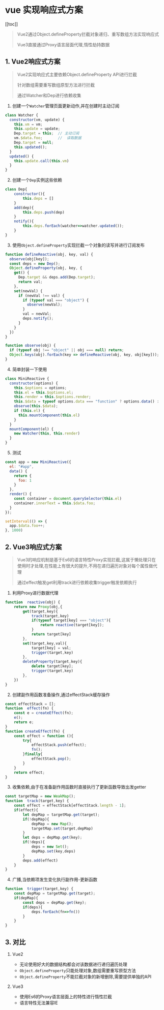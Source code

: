 # vue 实现响应式方案

[[toc]]
> Vue2通过Object.defineProperty拦截对象递归、重写数组方法实现响应式
>
> Vue3直接通过Proxy语言层面代理,惰性劫持数据

## 1. Vue2响应式方案

> Vue2实现响应式主要依赖Object.defineProperty API进行拦截
>
> 针对数组需要重写数组原型方法进行拦截
>
> 通过Watcher和Dep进行依赖收集

1. 创建一个`Watcher`管理页面更新动作,并在创建时主动订阅

```js
class Watcher {
  constructor(vm, update) {
    this.vm = vm;
    this.update = update;
    Dep.target = this;	// 主动订阅
    vm.$data.foo;		// 	读取数据
    Dep.target = null;
    this.updated();
  }
  updated() {
    this.update.call(this.vm)
  }
}

```

2. 创建一个`Dep`实例这些依赖

```js
class Dep{
	constructor(){
		this.deps = []
	}
	add(dep){
		this.deps.push(dep)
	}
	notify(){
		this.deps.forEach(watcher=>watcher.updated());
	}
}

```

3. 使用`Object.defineProperty`实现拦截一个对象的读写并进行订阅发布

```js
function defineReactive(obj, key, val) {
  observe(obj[key]);
  const deps = new Dep();
  Object.defineProperty(obj, key, {
    get() {
      Dep.target && deps.add(Dep.target);
      return val;
    },
    set(newVal) {
      if (newVal !== val) {
        if (typeof val === "object") {
          observe(newVal);
        }
        val = newVal;
        deps.notify();
      }
    }
  })
}

function observe(obj) {
  if (typeof obj !== "object" || obj === null) return;
  Object.keys(obj).forEach(key => defineReactive(obj, key, obj[key]));
}
```

4. 简单封装一下使用

```js
class MiniReactive {
  constructor(options) {
    this.$options = options;
    this.el = this.$options.el;
    this.render = this.$options.render;
    this.$data = typeof options.data === "function" ? options.data() : options.data;
    observe(this.$data);
    if (this.el) {
      this.mountComponent(this.el)
    }
  }
  mountComponent(el) {
    new Watcher(this, this.render)
  }
}
```

5. 测试

```js
const app = new MiniReactive({
  el: "#app",
  data() {
    return {
      foo: 1
    }
  },
  render() {
    const container = document.querySelector(this.el)
    container.innerText = this.$data.foo;
  }
});

setInterval(() => {
  app.$data.foo++;
}, 1000)
```

## 2. Vue3响应式方案

> Vue3的响应机制是基于Es6的语言特性Proxy实现拦截,这属于懒处理只在使用时才处理,在性能上有很大的提升,不用在递归遍历对象对每个属性做代理
>
> 通过effect触发get利用track进行依赖收集trigger触发依赖执行

1. 利用Proxy进行数据代理

```js
function  reactive(obj) {
    return new Proxy(obj,{
        get(target,key){
            track(target,key)
            if(typeof target[key] === "object"){
                return reactive(target[key]);
            }
            return target[key]
        },
        set(target,key,val){
            target[key] = val;
            trigger(target,key)
        },
        deleteProperty(target,key){
            delete target[key];
            trigger(target,key)
        },
    })
}
```

2. 创建副作用函数准备操作,通过effectStack缓存操作

```js
const effectStack = [];
function  effect(fn) {
    const e = createEffect(fn);
    e();
    return e;
}
function createEffect(fn) {
    const effect = function (){
        try{
            effectStack.push(effect);
            fn();
        }finally{
            effectStack.pop();
        }
    }  
    return effect;  
}
```

3. 收集依赖,由于在准备副作用函数时直接执行了更新函数导致出发getter

```js
const targetMap = new WeakMap();
function  track(target,key) {
    const effect = effectStack[effectStack.length - 1];
    if(effect){
        let depMap = targetMap.get(target);
        if(!depMap){
            depMap = new Map();
            targetMap.set(target,depMap) 
        }
        let deps = depMap.get(key);
        if(!deps){
            deps = new Set();
            depMap.set(key,deps)
        }
        deps.add(effect)
    }
}

```

4. 广播,当依赖项发生变化执行副作用-更新函数

```js
function  trigger(target,key) {
    const depMap = targetMap.get(target);
    if(depMap){
        const deps = depMap.get(key);
        if(deps){
            deps.forEach(fn=>fn())
        }
    }
}

```

## 3. 对比

1. Vue2 
   - 无论使用好大的数据结构都会对该数据进行递归遍历处理
   - `Object.defineProperty`只能处理对象,数组需要重写原型方法
   - `Object.defineProperty`不能拦截对象的新增删除,需要提供单独的API

2. Vue3
   - 使用Es6的Proxy语言层面上的特性进行惰性拦截
   - 语言特性无法兼容IE



